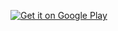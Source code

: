 
[<img alt="Get it on Google Play" src="https://developer.android.com/images/brand/en_generic_rgb_wo_60.png" />](https://play.google.com/store/apps/details?id=com.wigwamlabs.arduinowebsocketproxy)
